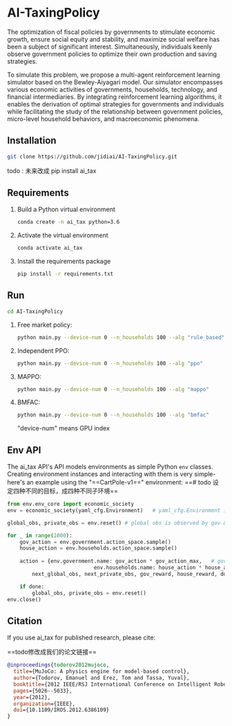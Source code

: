# AI-TaxingPolicy

The optimization of fiscal policies by governments to stimulate economic growth, ensure social equity and stability, and maximize social welfare has been a subject of significant interest. Simultaneously, individuals keenly observe government policies to optimize their own production and saving strategies. 

To simulate this problem, we propose a multi-agent reinforcement learning simulator based on the Bewley-Aiyagari model. Our simulator encompasses various economic activities of governments, households, technology, and financial intermediaries. By integrating reinforcement learning algorithms, it enables the derivation of optimal strategies for governments and individuals while facilitating the study of the relationship between government policies, micro-level household behaviors, and macroeconomic phenomena.


## Installation

```bash
git clone https://github.com/jidiai/AI-TaxingPolicy.git
```

todo : 未来改成 pip install ai_tax



## Requirements

1. Build a Python virtual environment

   ```bash
   conda create -n ai_tax python=3.6
   ```

2. Activate the virtual environment

   ```bash
   conda activate ai_tax
   ```

3. Install the requirements package

   ```bash 
   pip install -r requirements.txt
   ```



## Run

```bash
cd AI-TaxingPolicy
```

1. Free market policy:

   ```bash
   python main.py --device-num 0 --n_households 100 --alg "rule_based"
   ```

2. Independent PPO:

   ```bash
   python main.py --device-num 0 --n_households 100 --alg "ppo"
   ```

3. MAPPO:

   ```bash
   python main.py --device-num 0 --n_households 100 --alg "mappo"
   ```

4. BMFAC:

   ```bash
   python main.py --device-num 0 --n_households 100 --alg "bmfac"
   ```

   "device-num" means GPU index



## Env API

The ai_tax API's API models environments as simple Python `env` classes. Creating environment instances and interacting with them is very simple- here's an example using the "==CartPole-v1==" environment:  ==# todo 设定四种不同的目标，成四种不同子环境==

```python
from env.env_core import economic_society
env = economic_society(yaml_cfg.Environment)   # yaml_cfg.Environment is hyperparameters of environment

global_obs, private_obs = env.reset() # global obs is observed by gov & households; Private obs are observed separately by each household.

for _ in range(1000):
    gov_action = env.government.action_space.sample()
    house_action = env.households.action_space.sample()
    
    action = {env.government.name: gov_action * gov_action_max,   # gov_action & house_action is in (-1,+1)
							env.households.name: house_action * house_action_max}
		next_global_obs, next_private_obs, gov_reward, house_reward, done = env.step(action)

    if done:
        global_obs, private_obs = env.reset()
env.close()
```



## Citation

If you use ai_tax for published research, please cite:

==todo修改成我们的论文链接== 

```bibtex
@inproceedings{todorov2012mujoco,
  title={MuJoCo: A physics engine for model-based control},
  author={Todorov, Emanuel and Erez, Tom and Tassa, Yuval},
  booktitle={2012 IEEE/RSJ International Conference on Intelligent Robots and Systems},
  pages={5026--5033},
  year={2012},
  organization={IEEE},
  doi={10.1109/IROS.2012.6386109}
}
```

